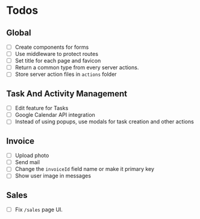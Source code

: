 # Todos

## Global

- [ ] Create components for forms
- [ ] Use middleware to protect routes
- [ ] Set title for each page and favicon
- [ ] Return a common type from every server actions.
- [ ] Store server action files in `actions` folder

## Task And Activity Management

- [ ] Edit feature for Tasks
- [ ] Google Calendar API integration
- [ ] Instead of using popups, use modals for task creation and other actions

## Invoice

- [ ] Upload photo
- [ ] Send mail
- [ ] Change the `invoiceId` field name or make it primary key
- [ ] Show user image in messages

## Sales

- [ ] Fix `/sales` page UI.
